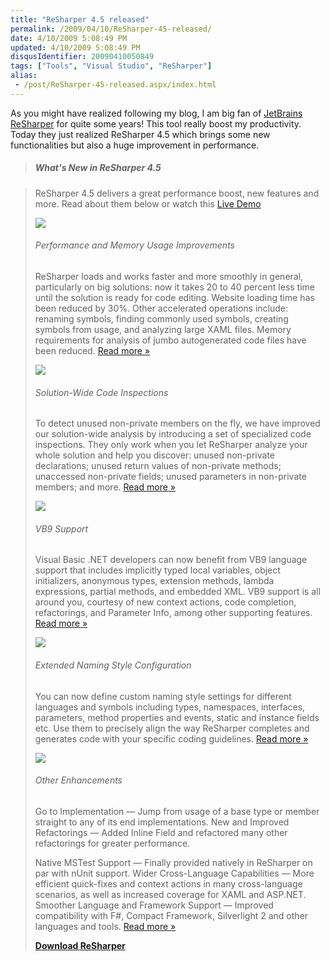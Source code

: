 ```yaml
---
title: "ReSharper 4.5 released"
permalink: /2009/04/10/ReSharper-45-released/
date: 4/10/2009 5:08:49 PM
updated: 4/10/2009 5:08:49 PM
disqusIdentifier: 20090410050849
tags: ["Tools", "Visual Studio", "ReSharper"]
alias:
 - /post/ReSharper-45-released.aspx/index.html
---
```

As you might have realized following my blog, I am big fan of [JetBrains ReSharper](http://www.jetbrains.com/resharper/index.html) for quite some years! This tool really boost my productivity. Today they just realized ReSharper 4.5 which brings some new functionalities but also a huge improvement in performance.

> ##### What's New in ReSharper 4.5
<!-- more -->
> 
> ReSharper 4.5 delivers a great performance boost, new features and more. Read about them below or watch this [Live Demo](http://www.jetbrains.com/documentation/presentation/rs45/whatsnew-rs45.html)
> 
> ![](http://www.jetbrains.com/resharper/img/speedometer_lit.gif)
> 
> ###### Performance and Memory Usage Improvements
> 
> ReSharper loads and works faster and more smoothly in general, particularly on big solutions: now it takes 20 to 40 percent less time until the solution is ready for code editing. Website loading time has been reduced by 30%. Other accelerated operations include: renaming symbols, finding commonly used symbols, creating symbols from usage, and analyzing large XAML files. Memory requirements for analysis of jumbo autogenerated code files have been reduced. [Read more »](http://www.jetbrains.com/features/newfeatures.html#Performance)
> 
> ![](http://www.jetbrains.com/resharper/img/inspector3.png)
> 
> ###### Solution-Wide Code Inspections
> 
> To detect unused non-private members on the fly, we have improved our solution-wide analysis by introducing a set of specialized code inspections. They only work when you let ReSharper analyze your whole solution and help you discover: unused non-private declarations; unused return values of non-private methods; unaccessed non-private fields; unused parameters in non-private members; and more. [Read more »](http://www.jetbrains.com/features/newfeatures.html#SW_Inspections)
> 
> ![](http://www.jetbrains.com/resharper/img/vb93.png)
> 
> ###### VB9 Support
> 
> Visual Basic .NET developers can now benefit from VB9 language support that includes implicitly typed local variables, object initializers, anonymous types, extension methods, lambda expressions, partial methods, and embedded XML. VB9 support is all around you, courtesy of new context actions, code completion, refactorings, and Parameter Info, among other supporting features. [Read more »](http://www.jetbrains.com/features/newfeatures.html#VB9_Support)
> 
> ![](http://www.jetbrains.com/resharper/img/naming3.png)
> 
> ###### Extended Naming Style Configuration
> 
> You can now define custom naming style settings for different languages and symbols including types, namespaces, interfaces, parameters, method properties and events, static and instance fields etc. Use them to precisely align the way ReSharper completes and generates code with your specific coding guidelines. [Read more »](http://www.jetbrains.com/features/newfeatures.html#Naming_Style)
> 
> ![](http://www.jetbrains.com/resharper/img/other3.png)
> 
> ###### Other Enhancements
> 
> Go to Implementation — Jump from usage of a base type or member straight to any of its end implementations.
> New and Improved Refactorings — Added Inline Field and refactored many other refactorings for greater performance.
> 
> Native MSTest Support — Finally provided natively in ReSharper on par with nUnit support.
> Wider Cross-Language Capabilities — More efficient quick-fixes and context actions in many cross-language scenarios, as well as increased coverage for XAML and ASP.NET.
> Smoother Language and Framework Support — Improved compatibility with F#, Compact Framework, Silverlight 2 and other languages and tools. [Read more »](http://www.jetbrains.com/features/newfeatures.html#Other)
> 
> [**Download ReSharper** ](http://www.jetbrains.com/download/index.html)
